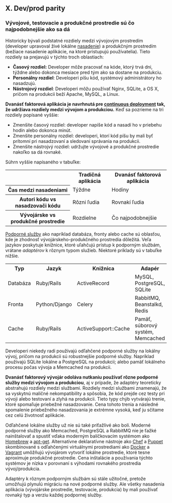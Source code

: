 ## X. Dev/prod parity
### Vývojové, testovacie a produkčné prostredie sú čo najpodobnejšie ako sa dá

Historicky bývali podstatné rozdiely medzi vývojovým prostredím (developer upravoval živé lokálne [nasadenie](./codebase)) a produkčným prostredím (bežiace nasadenie aplikácie, na ktoré pristupujú používatelia). Tieto rozdiely sa prejavujú v týchto troch oblastiach:

* **Časový rozdiel:** Developer môže pracovať na kóde, ktorý trvá dni, týždne alebo dokonca mesiace pred tým ako sa dostane na produkciu.
* **Personálny rozdiel**: Developeri píšu kód, systémový administrátory ho nasadzujú.
* **Nástrojový rozdiel**: Developeri môžu používať Nginx, SQLite, a OS X, pričom na produkcii beží Apache, MySQL, a Linux.

**Dvanásť faktorová aplikácia je navrhnutá pre [continuous deployment](http://avc.com/2011/02/continuous-deployment/) tak, že udržiava rozdiely medzi vývojom a produkciou.**  Keď sa pozrieme na tri rozdiely popísané vyššie:

* Zmenšite časový rozdiel: developer napíše kód a nasadí ho v priebehu hodín alebo dokonca minút.
* Zmenšite personálny rozdiel: developeri, ktorí kód píšu by mali byť prítomní pri nasadzovaní a sledovaní správania na produkcii.
* Zmenšite nástrojvý rozdiel: udržujte vývojové a produkčné prostredie nakoľko sa dá rovnaké.

Súhrn vyššie napísaného v tabuľke:
 
<table>
  <tr>
    <th></th>
    <th>Tradičná aplikácia</th>
    <th>Dvanásť faktorová aplikácia</th>
  </tr>
  <tr>
    <th>Čas medzi nasadeniami</th>
    <td>Týždne</td>
    <td>Hodiny</td>
  </tr>
  <tr>
    <th>Autori kódu vs nasadzovači kódu</th>
    <td>Rôzni ľudia</td>
    <td>Rovnakí ľudia</td>
  </tr>
  <tr>
    <th>Vývojárske vs produkčné prostredie</th>
    <td>Rozdielne</td>
    <td>Čo najpodobnejšie</td>
  </tr>
</table>

[Podporné služby](./backing-services) ako napríklad databáza, fronty alebo cache sú oblasťou, kde je zhodnosť vývojárskeho-produkčného prostredia dôležitá.  Veľa jazykov poskytuje knižnice, ktoré uľahčujú prístup k podporným službám, vrátane *adaptérov* k rôznym typom služieb.  Niektoré príklady sú v tabuľke nižšie.

<table>
  <tr>
    <th>Typ</th>
    <th>Jazyk</th>
    <th>Knižnica</th>
    <th>Adapér</th>
  </tr>
  <tr>
    <td>Databáza</td>
    <td>Ruby/Rails</td>
    <td>ActiveRecord</td>
    <td>MySQL, PostgreSQL, SQLite</td>
  </tr>
  <tr>
    <td>Fronta</td>
    <td>Python/Django</td>
    <td>Celery</td>
    <td>RabbitMQ, Beanstalkd, Redis</td>
  </tr>
  <tr>
    <td>Cache</td>
    <td>Ruby/Rails</td>
    <td>ActiveSupport::Cache</td>
    <td>Pamäť, súborový systém, Memcached</td>
  </tr>
</table>

Developeri niekedy radi používajú odľahčené podporné služby na lokálny vývoj, pričom na produkcii sú robustnejšie podporné služby.  Napríklad používajú SQLite lokálne a PostgreSQL na produkcii; alebo pamäť lokálneho procesu počas vývoja a Memcached na produkcii.

**Dvanásť faktorový vývojár odoláva nutkaniu používať rôzne podporné služby medzi vývojom a produkciou**, aj v prípade, že adaptéry teoreticky abstrahujú rozdiely medzi službami. Rozdiely medzi službami znamenajú, že sa vyskytnú maličné nekompatibility a spôsobia, že kód prejde cez testy pri vývoji alebo testovaní a zlyhá na produkcii. Tieto typy chýb vytvárajú trenie, ktoré spomaľuje priebežné nasadzovanie.  Cena tohoto trenia a následné spomalenie priebežného nasadzovania je extrémne vysoká, keď ju sčítame cez celú životnosť aplikácie.

Odľahčené lokálne služby už nie sú také príťažlivé ako boli. Moderné podporné služby ako Memcached, PostgreSQL a RabbitMQ nie je ťažké nainštalovať a spustiť vďaka moderným balíčkovacím systémom ako [Homebrew](https://brew.sh/) a [apt-get](https://help.ubuntu.com/community/AptGet/Howto).  Alternatívne deklaratívne nástroje ako [Chef](http://www.opscode.com/chef/) a [Puppet](http://docs.puppetlabs.com/) skombinované s odľahčenými virtuálnymi prostrediami ako [Docker](https://www.docker.com/) a [Vagrant](http://vagrantup.com/) umôžňujú vývojárom vytvoriť lokálne prostredie, ktoré tesne aproximuje produkčné prostredie. Cena inštalácie a používania týchto systémov je nízka v porovnaní s výhodami rovnakého prostredia vývoj/produkcia.

Adaptéry k rôznym podporným službám sú stále užitočné, pretože umožňujú plynulú migráciu na nové podporné služby. Ale všetky nasadenia aplikácia (vývojárske prostredie, testovacie, produkcia) by mali používať rovnaký typ a verziu každej podpornej služby.
